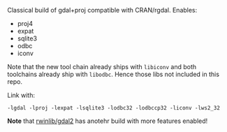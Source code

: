 Classical build of gdal+proj compatible with CRAN/rgdal. Enables:

 - proj4
 - expat
 - sqlite3
 - odbc
 - iconv
 
Note that the new tool chain already ships with `libiconv` and both toolchains already ship with `libodbc`. Hence those libs not included in this repo.

Link with:

    -lgdal -lproj -lexpat -lsqlite3 -lodbc32 -lodbccp32 -liconv -lws2_32
    
**Note** that [rwinlib/gdal2](https://github.com/rwinlib/gdal2) has anotehr build with more features enabled!
